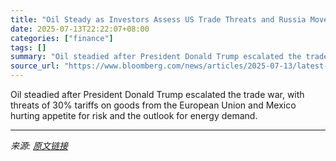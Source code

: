 ```yaml
---
title: "Oil Steady as Investors Assess US Trade Threats and Russia Moves"
date: 2025-07-13T22:22:07+08:00
categories: ["finance"]
tags: []
summary: "Oil steadied after President Donald Trump escalated the trade war, with threats of 30% tariffs on goods from the European Union and Mexico hurting appetite for risk and the outlook for energy demand."
source_url: "https://www.bloomberg.com/news/articles/2025-07-13/latest-oil-market-news-and-analysis-for-july-14"
---
```


Oil steadied after President Donald Trump escalated the trade war, with threats of 30% tariffs on goods from the European Union and Mexico hurting appetite for risk and the outlook for energy demand.

---

*来源: [原文链接](https://www.bloomberg.com/news/articles/2025-07-13/latest-oil-market-news-and-analysis-for-july-14)*
